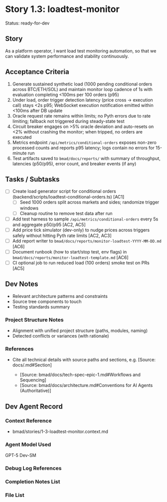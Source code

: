 # Story 1.3: loadtest-monitor

Status: ready-for-dev

## Story

As a platform operator,
I want load test monitoring automation,
so that we can validate system performance and stability continuously.

## Acceptance Criteria

1. Generate sustained synthetic load (1000 pending conditional orders across BTC/ETH/SOL) and maintain monitor loop cadence of 1s with evaluation completing <100ms per 100 orders (p95)
2. Under load, order trigger detection latency (price cross → execution call) stays <2s p95; WebSocket execution notification emitted within <100ms after DB update
3. Oracle request rate remains within limits; no Pyth errors due to rate limiting; fallback not triggered during steady-state test
4. Circuit breaker engages on >5% oracle deviation and auto-resets on <2% without crashing the monitor; when tripped, no orders are executed
5. Metrics endpoint `/api/metrics/conditional-orders` exposes non-zero processed counts and reports p95 latency; logs contain no errors for 15-minute run
6. Test artifacts saved to `bmad/docs/reports/` with summary of throughput, latencies (p50/p95), error count, and breaker events (if any)

## Tasks / Subtasks

- [ ] Create load generator script for conditional orders (backend/scripts/loadtest-conditional-orders.ts) [AC1]
  - [ ] Seed 1000 orders split across markets and sides; randomize trigger windows
  - [ ] Cleanup routine to remove test data after run
- [ ] Add test harness to sample `/api/metrics/conditional-orders` every 5s and aggregate p50/p95 [AC2, AC5]
- [ ] Add price tick simulator (dev-only) to nudge prices across triggers safely without hitting Pyth rate limits [AC2, AC3]
- [ ] Add report writer to `bmad/docs/reports/monitor-loadtest-YYYY-MM-DD.md` [AC6]
- [ ] Document runbook (how to start/stop test, env flags) in `bmad/docs/reports/monitor-loadtest-template.md` [AC6]
- [ ] CI optional job to run reduced load (100 orders) smoke test on PRs [AC5]

## Dev Notes

- Relevant architecture patterns and constraints
- Source tree components to touch
- Testing standards summary

### Project Structure Notes

- Alignment with unified project structure (paths, modules, naming)
- Detected conflicts or variances (with rationale)

### References

- Cite all technical details with source paths and sections, e.g. [Source: docs/<file>.md#Section]
  - [Source: bmad/docs/tech-spec-epic-1.md#Workflows and Sequencing]
  - [Source: bmad/docs/architecture.md#Conventions for AI Agents (Authoritative)]

## Dev Agent Record

### Context Reference

- bmad/stories/1-3-loadtest-monitor.context.md

### Agent Model Used

GPT-5 Dev-SM

### Debug Log References

### Completion Notes List

### File List


